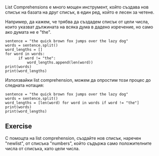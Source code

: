 List Comprehensions е много мощен инструмент, който създава нов списък на базата на друг списък, в един ред, който е лесен за четене.

Например, да кажем, че трябва да създадем списък от цели числа, които указват дължината на всяка дума в дадено изречение, но само ако думата не е "the".

    sentence = "the quick brown fox jumps over the lazy dog"
    words = sentence.split()
    word_lengths = []
    for word in words:
          if word != "the":
              word_lengths.append(len(word))
    print(words)
    print(word_lengths)

Използвайки list comprehension, можем да опростим този процес до следната нотация:

    sentence = "the quick brown fox jumps over the lazy dog"
    words = sentence.split()
    word_lengths = [len(word) for word in words if word != "the"]
    print(words)
    print(word_lengths)

Exercise
--------

С помощта на list comprehension, създайте нов списък, наречен "newlist", от списъка "numbers", който съдържа само положителните числа от списъка, като цели числа.